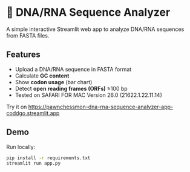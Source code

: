 # 🧬 DNA/RNA Sequence Analyzer

A simple interactive Streamlit web app to analyze DNA/RNA sequences from FASTA files.

## Features
- Upload a DNA/RNA sequence in FASTA format
- Calculate **GC content**
- Show **codon usage** (bar chart)
- Detect **open reading frames (ORFs)** ≥100 bp
- Tested on SAFARI FOR MAC Version 26.0 (21622.1.22.11.14)

Try it on	https://pawnchessmon-dna-rna-sequence-analyzer-app-coddgo.streamlit.app 
  
## Demo
Run locally:
```bash
pip install -r requirements.txt
streamlit run app.py
